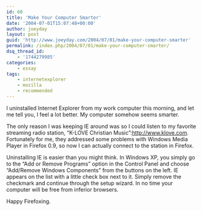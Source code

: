 ```yaml
---
id: 60
title: 'Make Your Computer Smarter'
date: '2004-07-01T15:07:48+00:00'
author: joeyday
layout: post
guid: 'http://www.joeyday.com/2004/07/01/make-your-computer-smarter'
permalink: /index.php/2004/07/01/make-your-computer-smarter/
dsq_thread_id:
    - '1744279985'
categories:
    - essay
tags:
    - internetexplorer
    - mozilla
    - recommended
---
```


I uninstalled Internet Explorer from my work computer this morning, and let me tell you, I feel a lot better. My computer somehow seems smarter.

The only reason I was keeping IE around was so I could listen to my favorite streaming radio station, “K-LOVE Christian Music”:http://www.klove.com. Fortunately for me, they addressed some problems with Windows Media Player in Firefox 0.9, so now I can actually connect to the station in Firefox.

Uninstalling IE is easier than you might think. In Windows XP, you simply go to the “Add or Remove Programs” option in the Control Panel and choose “Add/Remove Windows Components” from the buttons on the left. IE appears on the list with a little check box next to it. Simply remove the checkmark and continue through the setup wizard. In no time your computer will be free from inferior browsers.

Happy Firefoxing.